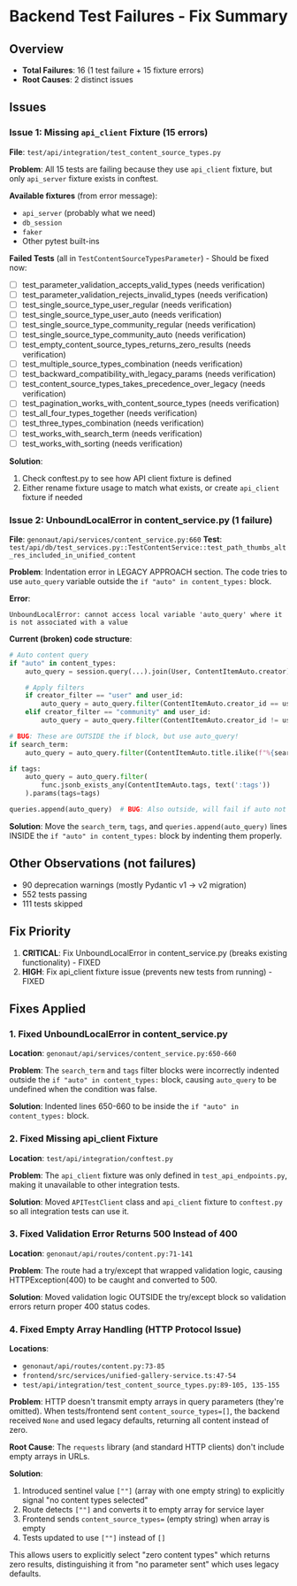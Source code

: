 # Backend Test Failures - Fix Summary

## Overview
- **Total Failures**: 16 (1 test failure + 15 fixture errors)
- **Root Causes**: 2 distinct issues

## Issues

### Issue 1: Missing `api_client` Fixture (15 errors)
**File**: `test/api/integration/test_content_source_types.py`

**Problem**: All 15 tests are failing because they use `api_client` fixture, but only `api_server` fixture exists in conftest.

**Available fixtures** (from error message):
- `api_server` (probably what we need)
- `db_session`
- `faker`
- Other pytest built-ins

**Failed Tests** (all in `TestContentSourceTypesParameter`) - Should be fixed now:
- [ ] test_parameter_validation_accepts_valid_types (needs verification)
- [ ] test_parameter_validation_rejects_invalid_types (needs verification)
- [ ] test_single_source_type_user_regular (needs verification)
- [ ] test_single_source_type_user_auto (needs verification)
- [ ] test_single_source_type_community_regular (needs verification)
- [ ] test_single_source_type_community_auto (needs verification)
- [ ] test_empty_content_source_types_returns_zero_results (needs verification)
- [ ] test_multiple_source_types_combination (needs verification)
- [ ] test_backward_compatibility_with_legacy_params (needs verification)
- [ ] test_content_source_types_takes_precedence_over_legacy (needs verification)
- [ ] test_pagination_works_with_content_source_types (needs verification)
- [ ] test_all_four_types_together (needs verification)
- [ ] test_three_types_combination (needs verification)
- [ ] test_works_with_search_term (needs verification)
- [ ] test_works_with_sorting (needs verification)

**Solution**:
1. Check conftest.py to see how API client fixture is defined
2. Either rename fixture usage to match what exists, or create `api_client` fixture if needed

### Issue 2: UnboundLocalError in content_service.py (1 failure)
**File**: `genonaut/api/services/content_service.py:660`
**Test**: `test/api/db/test_services.py::TestContentService::test_path_thumbs_alt_res_included_in_unified_content`

**Problem**: Indentation error in LEGACY APPROACH section. The code tries to use `auto_query` variable outside the `if "auto" in content_types:` block.

**Error**:
```
UnboundLocalError: cannot access local variable 'auto_query' where it is not associated with a value
```

**Current (broken) code structure**:
```python
# Auto content query
if "auto" in content_types:
    auto_query = session.query(...).join(User, ContentItemAuto.creator)

    # Apply filters
    if creator_filter == "user" and user_id:
        auto_query = auto_query.filter(ContentItemAuto.creator_id == user_id)
    elif creator_filter == "community" and user_id:
        auto_query = auto_query.filter(ContentItemAuto.creator_id != user_id)

# BUG: These are OUTSIDE the if block, but use auto_query!
if search_term:
    auto_query = auto_query.filter(ContentItemAuto.title.ilike(f"%{search_term}%"))

if tags:
    auto_query = auto_query.filter(
        func.jsonb_exists_any(ContentItemAuto.tags, text(':tags'))
    ).params(tags=tags)

queries.append(auto_query)  # BUG: Also outside, will fail if auto not in content_types
```

**Solution**: Move the `search_term`, `tags`, and `queries.append(auto_query)` lines INSIDE the `if "auto" in content_types:` block by indenting them properly.

## Other Observations (not failures)
- 90 deprecation warnings (mostly Pydantic v1 -> v2 migration)
- 552 tests passing
- 111 tests skipped

## Fix Priority
1. **CRITICAL**: Fix UnboundLocalError in content_service.py (breaks existing functionality) - FIXED
2. **HIGH**: Fix api_client fixture issue (prevents new tests from running) - FIXED

## Fixes Applied

### 1. Fixed UnboundLocalError in content_service.py
**Location**: `genonaut/api/services/content_service.py:650-660`

**Problem**: The `search_term` and `tags` filter blocks were incorrectly indented outside the `if "auto" in content_types:` block, causing `auto_query` to be undefined when the condition was false.

**Solution**: Indented lines 650-660 to be inside the `if "auto" in content_types:` block.

### 2. Fixed Missing api_client Fixture
**Location**: `test/api/integration/conftest.py`

**Problem**: The `api_client` fixture was only defined in `test_api_endpoints.py`, making it unavailable to other integration tests.

**Solution**: Moved `APITestClient` class and `api_client` fixture to `conftest.py` so all integration tests can use it.

### 3. Fixed Validation Error Returns 500 Instead of 400
**Location**: `genonaut/api/routes/content.py:71-141`

**Problem**: The route had a try/except that wrapped validation logic, causing HTTPException(400) to be caught and converted to 500.

**Solution**: Moved validation logic OUTSIDE the try/except block so validation errors return proper 400 status codes.

### 4. Fixed Empty Array Handling (HTTP Protocol Issue)
**Locations**:
- `genonaut/api/routes/content.py:73-85`
- `frontend/src/services/unified-gallery-service.ts:47-54`
- `test/api/integration/test_content_source_types.py:89-105, 135-155`

**Problem**: HTTP doesn't transmit empty arrays in query parameters (they're omitted). When tests/frontend sent `content_source_types=[]`, the backend received `None` and used legacy defaults, returning all content instead of zero.

**Root Cause**: The `requests` library (and standard HTTP clients) don't include empty arrays in URLs.

**Solution**:
1. Introduced sentinel value `[""]` (array with one empty string) to explicitly signal "no content types selected"
2. Route detects `[""]` and converts it to empty array for service layer
3. Frontend sends `content_source_types=` (empty string) when array is empty
4. Tests updated to use `[""]` instead of `[]`

This allows users to explicitly select "zero content types" which returns zero results, distinguishing it from "no parameter sent" which uses legacy defaults.
